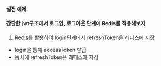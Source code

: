 #### 실전 예제

#### 간단한 jwt구조에서 로그인, 로그아웃 단계에 Redis를 적용해보자

1. Redis를 활용하여 login단계에서 refreshToken을 레디스에 저장
- login을 통해 accessToken 발급
- 동시에 refreshToken은 레디스에 저장